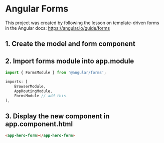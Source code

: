 # Angular Forms

This project was created by following the lesson on template-driven forms in the Angular docs: https://angular.io/guide/forms

## 1. Create the model and form component

## 2. Import forms module into app.module
```javascript
import { FormsModule } from '@angular/forms';

imports: [
    BrowserModule,
    AppRoutingModule,
    FormsModule // add this
],
```

## 3. Display the new component in app.component.html

```html
<app-hero-form></app-hero-form>
```